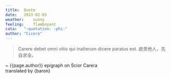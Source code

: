 ```yaml
---
title:	Quote
date:	2023-02-03
weather:	sunny
feeling:	flamboyant
cata:	":quotation: :phi:"
author:	"Cicero"
---
```


> Carere debet omni vitio qui inalterum dicere paratus est.
	欲责他人，先自求全。

~ {{page.author}}  epigraph on Scior Carera  
translated by {baron}
